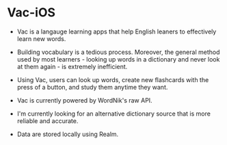 # Vac-iOS

- Vac is a langauge learning apps that help English leaners to effectively learn new words.
- Building vocabulary is a tedious process. Moreover, the general method used by most learners - looking up words in a dictionary and never look at them again - is extremely inefficient.
- Using Vac, users can look up words, create new flashcards with the press of a button, and study them anytime they want.

- Vac is currently powered by WordNik's raw API.
- I'm currently looking for an alternative dictionary source that is more reliable and accurate.
- Data are stored locally using Realm.